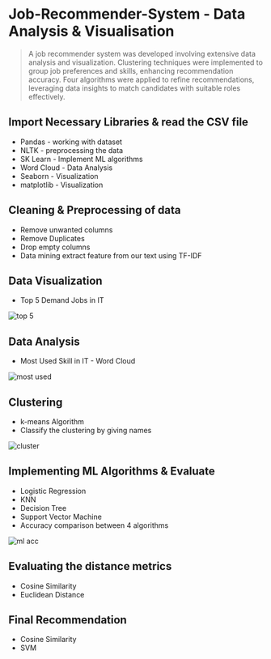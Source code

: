 # Job-Recommender-System - Data Analysis & Visualisation
>A job recommender system was developed involving extensive data analysis and visualization. Clustering techniques were implemented to group job preferences and skills, enhancing recommendation accuracy. Four algorithms were applied to refine recommendations, leveraging data insights to match candidates with suitable roles effectively.

## Import Necessary Libraries & read the CSV file 
 - Pandas - working with dataset
 - NLTK - preprocessing the data
 - SK Learn - Implement ML algorithms 
 - Word Cloud - Data Analysis
 - Seaborn - Visualization
 - matplotlib - Visualization

## Cleaning & Preprocessing of data
- Remove unwanted columns
- Remove Duplicates
- Drop empty columns
- Data mining extract feature from our text using TF-IDF


## Data Visualization  
- Top 5 Demand Jobs in IT
  
![top 5](https://github.com/user-attachments/assets/5b6fb32f-804e-4275-804b-659640064504)

## Data Analysis 
- Most Used Skill in IT - Word Cloud
  
![most used](https://github.com/user-attachments/assets/d483f3bf-26eb-42a3-8ebd-6bb981d68315)

## Clustering 
- k-means Algorithm
- Classify the clustering by giving names
  
![cluster](https://github.com/user-attachments/assets/e089722c-f951-4d33-8dca-1f4229e6e406)

## Implementing ML Algorithms & Evaluate 
- Logistic Regression
- KNN 
- Decision Tree
- Support Vector Machine
- Accuracy comparison between 4 algorithms
  
![ml acc](https://github.com/user-attachments/assets/1ef8421e-1ea7-4eab-9e10-021ff080776b)

## Evaluating the distance metrics  
- Cosine Similarity
- Euclidean Distance

## Final Recommendation
- Cosine Similarity
- SVM 
 
